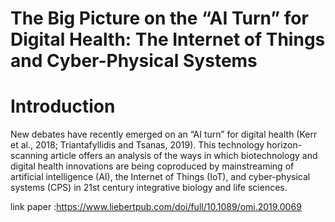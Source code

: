 # The Big Picture on the “AI Turn” for Digital Health: The Internet of Things and Cyber-Physical Systems

# Introduction
New debates have recently emerged on an “AI turn” for digital health (Kerr et al., 2018; Triantafyllidis and Tsanas, 2019). This technology horizon-scanning article offers an analysis of the ways in which biotechnology and digital health innovations are being coproduced by mainstreaming of artificial intelligence (AI), the Internet of Things (IoT), and cyber-physical systems (CPS) in 21st century integrative biology and life sciences.

link paper :https://www.liebertpub.com/doi/full/10.1089/omi.2019.0069
